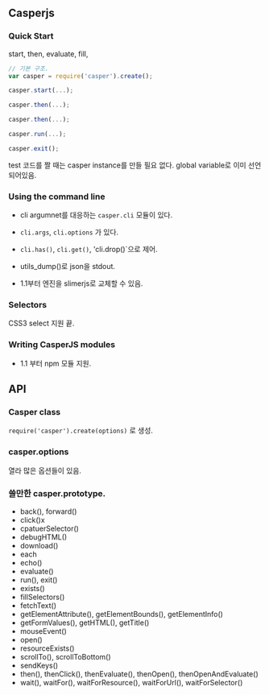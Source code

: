 ## Casperjs

### Quick Start


start, then, evaluate, fill,

```js
// 기본 구조.
var casper = require('casper').create();

casper.start(...);

casper.then(...);

casper.then(...);

casper.run(...);

casper.exit();
```

test 코드를 짤 때는 casper instance를 만들 필요 없다. global variable로 이미 선언되어있음.



### Using the command line

- cli argumnet를 대응하는 `casper.cli` 모듈이 있다.
- `cli.args`, `cli.options` 가 있다.
- `cli.has()`, `cli.get()`, 'cli.drop()`으로 제어.

- utils_dump()로 json을 stdout.
- 1.1부터 엔진을 slimerjs로 교체할 수 있음.


### Selectors

CSS3 select 지원 끝.

### Writing CasperJS modules

- 1.1 부터 npm 모듈 지원.

## API

### Casper class
`require('casper').create(options)` 로 생성.

### casper.options
열라 많은 옵션들이 있음.

### 쓸만한 casper.prototype.

- back(), forward()
- click()x
- cpatuerSelector()
- debugHTML()
- download()
- each
- echo()
- evaluate()
- run(), exit()
- exists()
- fillSelectors()
- fetchText()
- getElementAttribute(), getElementBounds(), getElementInfo()
- getFormValues(), getHTML(), getTitle()
- mouseEvent()
- open()
- resourceExists()
- scrollTo(), scrollToBottom()
- sendKeys()
- then(), thenClick(), thenEvaluate(), thenOpen(), thenOpenAndEvaluate()
- wait(), waitFor(), waitForResource(), waitForUrl(), waitForSelector()